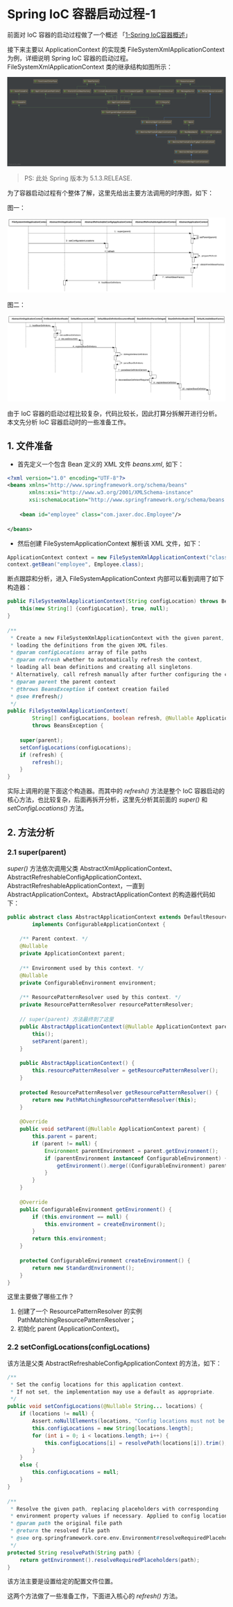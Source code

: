 # Spring IoC 容器启动过程-1

前面对 IoC 容器的启动过程做了一个概述  「[1-Spring IoC容器概述](https://github.com/JiaoXR/Reading-Notes/blob/master/%E3%80%8ASpring%E6%8A%80%E6%9C%AF%E5%86%85%E5%B9%95%E3%80%8B/1-Spring%20IoC%E5%AE%B9%E5%99%A8%E6%A6%82%E8%BF%B0.md)」

接下来主要以 ApplicationContext 的实现类  FileSystemXmlApplicationContext 为例，详细说明 Spring IoC 容器的启动过程。FileSystemXmlApplicationContext 类的继承结构如图所示：

![FileSystemXmlApplicationContext](https://github.com/JiaoXR/Reading-Notes/blob/master/pics/Spring/FileSystemXmlApplicationContext.png)



> PS: 此处 Spring 版本为 5.1.3.RELEASE.



为了容器启动过程有个整体了解，这里先给出主要方法调用的时序图，如下：

图一：

![](https://github.com/JiaoXR/Reading-Notes/blob/master/pics/Spring/Sequence/SequenceDiagram1.svg)

图二：

![](https://github.com/JiaoXR/Reading-Notes/blob/master/pics/Spring/Sequence/SequenceDiagram2.svg)



由于 IoC 容器的启动过程比较复杂，代码比较长，因此打算分拆解开进行分析。本文先分析 IoC 容器启动时的一些准备工作。



##  1. 文件准备

- 首先定义一个包含 Bean 定义的 XML 文件 *beans.xml*, 如下：

```xml
<?xml version="1.0" encoding="UTF-8"?>
<beans xmlns="http://www.springframework.org/schema/beans"
       xmlns:xsi="http://www.w3.org/2001/XMLSchema-instance"
       xsi:schemaLocation="http://www.springframework.org/schema/beans http://www.springframework.org/schema/beans/spring-beans.xsd">

    <bean id="employee" class="com.jaxer.doc.Employee"/>

</beans>
```



- 然后创建 FileSystemApplicationContext 解析该 XML 文件，如下：

```java
ApplicationContext context = new FileSystemXmlApplicationContext("classpath:beans.xml");
context.getBean("employee", Employee.class);
```



断点跟踪和分析，进入 FileSystemApplicationContext 内部可以看到调用了如下构造器：

```java
public FileSystemXmlApplicationContext(String configLocation) throws BeansException {
    this(new String[] {configLocation}, true, null);
}

/**
 * Create a new FileSystemXmlApplicationContext with the given parent,
 * loading the definitions from the given XML files.
 * @param configLocations array of file paths
 * @param refresh whether to automatically refresh the context,
 * loading all bean definitions and creating all singletons.
 * Alternatively, call refresh manually after further configuring the context.
 * @param parent the parent context
 * @throws BeansException if context creation failed
 * @see #refresh()
 */
public FileSystemXmlApplicationContext(
        String[] configLocations, boolean refresh, @Nullable ApplicationContext parent)
        throws BeansException {

    super(parent);
    setConfigLocations(configLocations);
    if (refresh) {
        refresh();
    }
}
```

实际上调用的是下面这个构造器。而其中的 *refresh()* 方法是整个 IoC 容器启动的核心方法，也比较复杂，后面再拆开分析，这里先分析其前面的 *super()* 和 *setConfigLocations()* 方法。



##  2. 方法分析

### 2.1 super(parent)



*super()* 方法依次调用父类 AbstractXmlApplicationContext、AbstractRefreshableConfigApplicationContext、AbstractRefreshableApplicationContext，一直到 AbstractApplicationContext。AbstractApplicationContext 的构造器代码如下：

```java
public abstract class AbstractApplicationContext extends DefaultResourceLoader
        implements ConfigurableApplicationContext {

    /** Parent context. */
    @Nullable
    private ApplicationContext parent;
    
    /** Environment used by this context. */
    @Nullable
    private ConfigurableEnvironment environment;

    /** ResourcePatternResolver used by this context. */
    private ResourcePatternResolver resourcePatternResolver;

    // super(parent) 方法最终到了这里
    public AbstractApplicationContext(@Nullable ApplicationContext parent) {
        this();
        setParent(parent);
    }
    
    public AbstractApplicationContext() {
        this.resourcePatternResolver = getResourcePatternResolver();
    }
    
    protected ResourcePatternResolver getResourcePatternResolver() {
        return new PathMatchingResourcePatternResolver(this);
    }
    
    @Override
    public void setParent(@Nullable ApplicationContext parent) {
        this.parent = parent;
        if (parent != null) {
            Environment parentEnvironment = parent.getEnvironment();
            if (parentEnvironment instanceof ConfigurableEnvironment) {
                getEnvironment().merge((ConfigurableEnvironment) parentEnvironment);
            }
        }
    }
    
    @Override
    public ConfigurableEnvironment getEnvironment() {
        if (this.environment == null) {
            this.environment = createEnvironment();
        }
        return this.environment;
    }
    
    protected ConfigurableEnvironment createEnvironment() {
        return new StandardEnvironment();
    }
}
```



这里主要做了哪些工作？

1. 创建了一个 ResourcePatternResolver 的实例 PathMatchingResourcePatternResolver；
2. 初始化 parent (ApplicationContext)。



### 2.2 setConfigLocations(configLocations) 

该方法是父类 AbstractRefreshableConfigApplicationContext 的方法，如下：

```java
/**
 * Set the config locations for this application context.
 * If not set, the implementation may use a default as appropriate.
 */
public void setConfigLocations(@Nullable String... locations) {
    if (locations != null) {
        Assert.noNullElements(locations, "Config locations must not be null");
        this.configLocations = new String[locations.length];
        for (int i = 0; i < locations.length; i++) {
            this.configLocations[i] = resolvePath(locations[i]).trim();
        }
    }
    else {
        this.configLocations = null;
    }
}

/**
 * Resolve the given path, replacing placeholders with corresponding
 * environment property values if necessary. Applied to config locations.
 * @param path the original file path
 * @return the resolved file path
 * @see org.springframework.core.env.Environment#resolveRequiredPlaceholders(String)
 */
protected String resolvePath(String path) {
	return getEnvironment().resolveRequiredPlaceholders(path);
}
```



该方法主要是设置给定的配置文件位置。



这两个方法做了一些准备工作，下面进入核心的 *refresh()* 方法。

